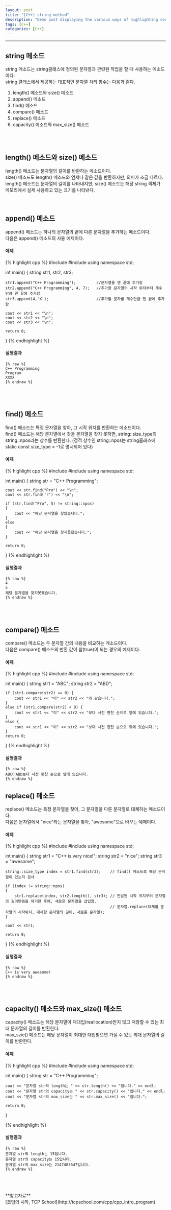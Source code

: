 ```yaml
---
layout: post
title: "[C++] string method"
description: "Demo post displaying the various ways of highlighting code in Markdown."
tags: [C++]
categories: [C++]
---
```

------------------------------------------------------------------------------------------------------------

## string 메소드
string 메소드는 string클래스에 정의된 문자열과 관련된 작업을 할 때 사용하는 메소드이다.  
string 클래스에서 제공하는 대표적인 문자열 처리 함수는 다음과 같다.  
1. length() 메소드와 size() 메소드
2. append() 메소드
3. find() 메소드
4. compare() 메소드
5. replace() 메소드
6. capacity() 메소드와 max_size() 메소드
<br/>
<br/>

## length() 메소드와 size() 메소드
length() 메소드는 문자열의 길이를 반환하는 메소드이다.  
size() 메소드도 length() 메소드와 언제나 같은 값을 반환하지만, 의미가 조금 다르다.  
length() 메소드는 문자열의 길이를 나타내지만, size() 메소드는 해당 string 객체가 메모리에서 실제 사용하고 있는 크기를 나타낸다.  
<br/>
<br/>

## append() 메소드
append() 메소드는 하나의 문자열의 끝에 다른 문자열을 추가하는 메소드이다.  
다음은 append() 메소드의 사용 예제이다.

#### 예제
{% highlight cpp %}
#include <iostream>
#include <string>
using namespace std;

int main()
{
	string str1, str2, str3;

	str1.append("C++ Programming");         //문자열을 맨 끝에 추가함
	str2.append("C++ Programming", 4, 7);   //추가할 문자열의 시작 위치부터 개수만큼 맨 끝에 추가함
	str3.append(4,'X');					    //추가할 문자를 개수만큼 맨 끝에 추가함
	
	cout << str1 << "\n";
	cout << str2 << "\n";
	cout << str3 << "\n";

	return 0;
}
{% endhighlight %}

#### 실행결과
    {% raw %}
    C++ Programming
    Program
    XXXX
    {% endraw %}
<br/>
<br/>

## find() 메소드
find() 메소드는 특정 문자열을 찾아, 그 시작 위치를 반환하는 메소드이다.  
find() 메소드는 해당 문자열에서 찾을 문자열을 찾지 못하면, string::size_type의 string::npos라는 상수를 반환한다.
(정적 상수인 string::npos는 string클래스에 static const size_type = -1로 명시되어 있다)  

#### 예제
{% highlight cpp %}
#include <iostream>
#include <string>
using namespace std;

int main()
{
	string str = "C++ Programming";

	cout << str.find("Pro") << "\n";
	cout << str.find('r') << "\n";

	if (str.find("Pro", 5) != string::npos)
	{
		cout << "해당 문자열을 찾았습니다.";
	}
	else 
	{
		cout << "해당 문자열을 찾지못했습니다.";
	}

	return 0;
}
{% endhighlight %}

#### 실행결과
    {% raw %}
    4
    5
    해당 문자열을 찾지못했습니다.
    {% endraw %} 
<br/>
<br/>

## compare() 메소드
compare() 메소드는 두 문자열 간의 내용을 비교하는 메소드이다.  
다음은 compare() 메소드의 반환 값이 참(true)이 되는 경우의 예제이다.

#### 예제
{% highlight cpp %}
#include <iostream>
#include <string>
using namespace std;

int main()
{
	string str1 = "ABC";
	string str2 = "ABD";

	if (str1.compare(str2) == 0) {
		cout << str1 << "이" << str2 << "와 같습니다.";
	}
	else if (str1.compare(str2) < 0) {
		cout << str1 << "이" << str2 << "보다 사전 편찬 순으로 앞에 있습니다.";
	}
	else {
		cout << str1 << "이" << str2 << "보다 사전 편찬 순으로 뒤에 있습니다.";
	}
	return 0;
}
{% endhighlight %}

#### 실행결과
    {% raw %}
    ABC이ABD보다 사전 편찬 순으로 앞에 있습니다.
    {% endraw %}
    
## replace() 메소드
replace() 메소드는 특정 문자열을 찾아, 그 문자열을 다른 문자열로 대체하는 메소드이다.  
다음은 문자열에서 "nice"라는 문자열을 찾아, "awesome"으로 바꾸는 예제이다.

#### 예제
{% highlight cpp %}
#include <iostream>
#include <string>
using namespace std;

int main()
{
	string str1 = "C++ is very nice!";
	string str2 = "nice";
	string str3 = "awesome";

	string::size_type index = str1.find(str2);    // find() 메소드로 해당 문자열이 있는지 검사

	if (index != string::npos)					   
	{
		str1.replace(index, str2.length(), str3); // 전달된 시작 위치부터 문자열의 길이만큼을 제거한 후에, 새로운 문자열을 삽입함.
												  // 문자열.replace(대체할 문자열의 시작위치, 대체할 문자열의 길이, 새로운 문자열);
	}
	
	cout << str1;

	return 0;
}
{% endhighlight %}


#### 실행결과
    {% raw %}
    C++ is very awesome!
    {% endraw %}
<br/>
<br/>

## capacity() 메소드와 max_size() 메소드 
capacity() 메소드는 해당 문자열이 재대입(reallocation)받지 않고 저장할 수 있는 최대 문자열의 길이를 반환한다.  
max_szie() 메소드는 해당 문자열이 최대한 대입받으면 가질 수 있는 최대 문자열의 길이를 반환한다.  

#### 예제
{% highlight cpp %}
#include <iostream>
#include <string>
using namespace std;

int main()
{
	string str = "C++ Programming";

	cout << "문자열 str의 length는 " << str.length() << "입니다." << endl;
	cout << "문자열 str의 capacity는 " << str.capacity() << "입니다." << endl;
	cout << "문자열 str의 max_size는 " << str.max_size() << "입니다.";
	
	return 0;
}

{% endhighlight %}

#### 실행결과
    {% raw %}
    문자열 str의 length는 15입니다.
    문자열 str의 capacity는 15입니다.
    문자열 str의 max_size는 2147483647입니다.
    {% endraw %}

<br/>
<br/>
<br/>
**참고자료**<br/>
[코딩의 시작, TCP School](http://tcpschool.com/cpp/cpp_intro_program)
